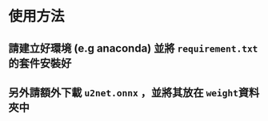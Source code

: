 # 使用方法
## 請建立好環境 (e.g anaconda) 並將 `requirement.txt` 的套件安裝好
## 另外請額外下載 `u2net.onnx` ，並將其放在 `weight`資料夾中
